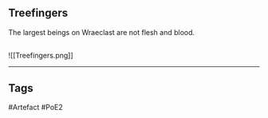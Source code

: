 ## Treefingers
The largest beings on Wraeclast
are not flesh and blood.
##
![[Treefingers.png]]

---
## Tags
#Artefact
#PoE2